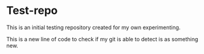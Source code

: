 # Test-repo
This is an initial testing repository created for my own experimenting.

This is a new line of code to check if my git is able to detect is as something new.
